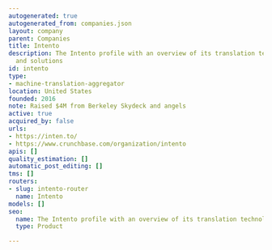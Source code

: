 ```yaml
---
autogenerated: true
autogenerated_from: companies.json
layout: company
parent: Companies
title: Intento
description: The Intento profile with an overview of its translation technologies
  and solutions
id: intento
type:
- machine-translation-aggregator
location: United States
founded: 2016
note: Raised $4M from Berkeley Skydeck and angels
active: true
acquired_by: false
urls:
- https://inten.to/
- https://www.crunchbase.com/organization/intento
apis: []
quality_estimation: []
automatic_post_editing: []
tms: []
routers:
- slug: intento-router
  name: Intento
models: []
seo:
  name: The Intento profile with an overview of its translation technologies and solutions
  type: Product

---
```


